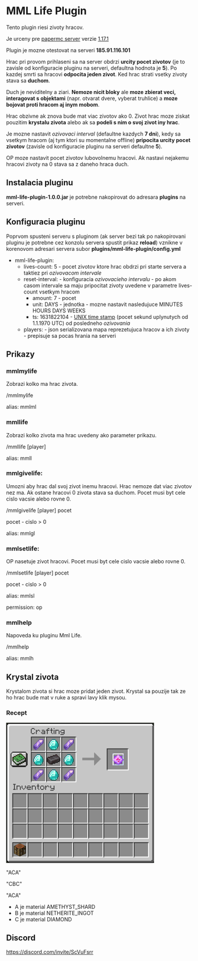 # MML Life Plugin

Tento plugin riesi zivoty hracov. 

Je urceny pre [papermc server](https://papermc.io/) verzie 
[1.17.1](https://papermc.io/api/v2/projects/paper/versions/1.17.1/builds/266/downloads/paper-1.17.1-266.jar) 

Plugin je mozne otestovat na serveri **185.91.116.101**

Hrac pri provom prihlaseni sa na server obdrzi **urcity pocet zivotov** (je to zavisle od konfiguracie pluginu na serveri,
defaultna hodnota je **5**).
Po kazdej smrti sa hracovi **odpocita jeden zivot**. Ked hrac strati vsetky zivoty stava sa **duchom**.

Duch je neviditelny a ziari. **Nemoze nicit bloky** ale **moze zbierat veci, interagovat s objektami** 
(napr. otvarat dvere, vyberat truhlice) a **moze bojovat proti hracom aj inym mobom**.

Hrac obzivne ak znova bude mat viac zivotov ako 0. Zivot hrac moze ziskat pouzitim **krystalu zivota** alebo ak sa **podeli s nim o svoj zivot iny hrac**.

Je mozne nastavit *ozivovaci interval* (defaultne kazdych **7 dni**), kedy sa vsetkym hracom (aj tym ktori su momentalne offline) 
**pripocita urcity pocet zivotov** (zavisle od konfiguracie pluginu na serveri defaultne **5**).

OP moze nastavit pocet zivotov lubovolnemu hracovi. Ak nastavi nejakemu hracovi zivoty na 0 stava sa z daneho hraca duch.

## Instalacia pluginu 

**mml-life-plugin-1.0.0.jar** je potrebne nakopirovat do adresara **plugins** na serveri.

## Konfiguracia pluginu

Poprvom spusteni serveru s pluginom (ak server bezi tak po nakopirovani pluginu je potrebne cez konzolu servera 
spustit prikaz **reload**) vznikne v korenovom adresari servera subor **plugins/mml-life-plugin/config.yml** 

- mml-life-plugin: 
  - lives-count: 5 - pocet zivotov ktore hrac obdrzi pri starte servera a taktiez pri *ozivovacom intervale*
  - reset-interval: - konfiguracia *ozivovacieho intervalu* - po akom casom intervale sa maju pripocitat zivoty uvedene v parametre lives-count vsetkym hracom
    - amount: 7 - pocet
    - unit: DAYS - jednotka - mozne nastavit nasledujuce MINUTES HOURS DAYS WEEKS 
    - ts: 1631822104 - [UNIX time stamp](https://www.unixtimestamp.com/) (pocet sekund uplynutych od 1.1.1970 UTC) od posledneho *ozivovania*
  - players: - json serializovana mapa reprezetujuca hracov a ich zivoty - prepisuje sa pocas hrania na serveri

## Prikazy

### mmlmylife
Zobrazi kolko ma hrac zivota.

/mmlmylife

alias: mmlml

### mmllife
Zobrazi kolko zivota ma hrac uvedeny ako parameter prikazu.

/mmllife [player]

alias: mmll

### mmlgivelife:
Umozni aby hrac dal svoj zivot inemu hracovi. Hrac nemoze dat viac zivotov nez ma. Ak ostane hracovi 0 zivota stava sa duchom.
Pocet musi byt cele cislo vacsie alebo rovne 0.

/mmlgivelife [player] pocet

pocet - cislo > 0

alias: mmlgl


### mmlsetlife:

OP nasetuje zivot hracovi. Pocet musi byt cele cislo vacsie alebo rovne 0.

/mmlsetlife [player] pocet

pocet - cislo > 0

alias: mmlsl

permission: op

### mmlhelp
Napoveda ku pluginu Mml Life.

/mmlhelp

alias: mmlh

## Krystal zivota

Krystalom zivota si hrac moze pridat jeden zivot. Krystal sa pouzije tak ze ho hrac bude mat v ruke a spravi lavy klik mysou.

### Recept

![alt text](doc/img/life-crystal-recipe-resized.png)

"ACA"

"CBC"

"ACA"

- A  je material AMETHYST_SHARD
- B  je material NETHERITE_INGOT
- C  je material DIAMOND




## Discord 

https://discord.com/invite/ScVuFsrr
